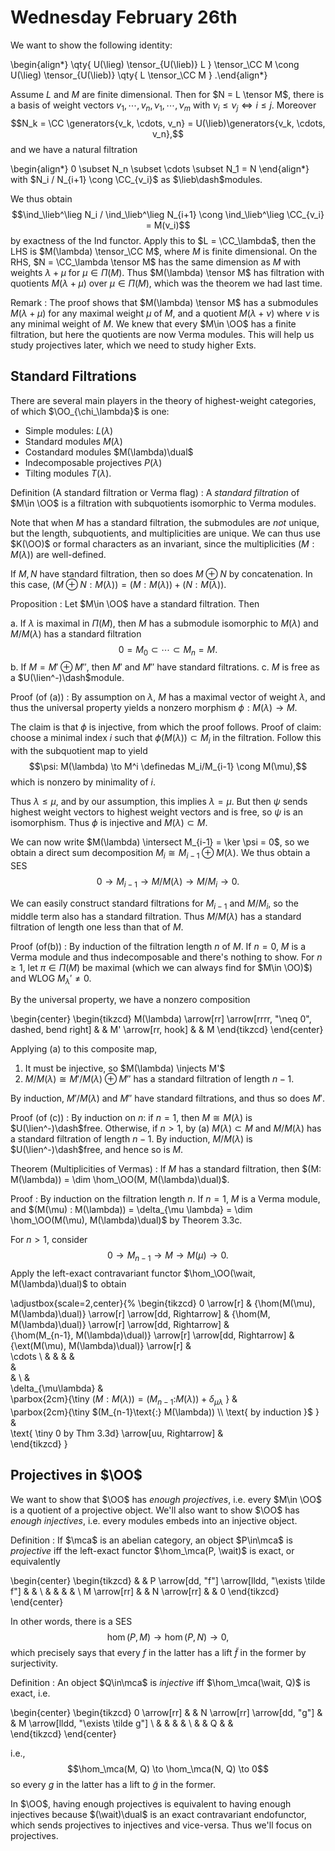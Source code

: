 # Wednesday February 26th

We want to show the following identity:

\begin{align*}
\qty{ U(\lieg) \tensor_{U(\lieb)} L } \tensor_\CC M 
\cong
U(\lieg) \tensor_{U(\lieb)} \qty{ L \tensor_\CC M  }
.\end{align*}

Assume $L$ and $M$ are finite dimensional. Then for $N = L \tensor M$, there is a basis of weight vectors $v_1, \cdots, v_n, \nu_1, \cdots, \nu_m$ with $\nu_i \leq \nu_j \iff i\leq j$.
Moreover $$N_k = \CC \generators{v_k, \cdots, v_n} = U(\lieb)\generators{v_k, \cdots, v_n},$$ and we have a natural filtration

\begin{align*}
0 \subset N_n \subset \cdots \subset N_1 = N
\end{align*}
 with $N_i / N_{i+1} \cong \CC_{v_i}$ as $\lieb\dash$modules.

 We thus obtain $$\ind_\lieb^\lieg N_i / \ind_\lieb^\lieg N_{i+1} \cong \ind_\lieb^\lieg \CC_{v_i} = M(v_i)$$ by exactness of the Ind functor.
 Apply this to $L = \CC_\lambda$, then the LHS is $M(\lambda) \tensor_\CC M$, where $M$ is finite dimensional.
 On the RHS, $N = \CC_\lambda \tensor M$ has the same dimension as $M$ with weights $\lambda + \mu$ for $\mu \in \Pi(M)$.
 Thus $M(\lambda) \tensor M$ has filtration with quotients $M(\lambda + \mu)$ over $\mu \in \Pi(M)$, which was the theorem we had last time.

 Remark
 : The proof shows that $M(\lambda) \tensor M$ has a submodules $M(\lambda + \mu)$ for any maximal weight $\mu$ of $M$, and a quotient $M(\lambda + \nu)$ where $\nu$ is any minimal weight of $M$.
  We knew that every $M\in \OO$ has a finite filtration, but here the quotients are now Verma modules.
  This will help us study projectives later, which we need to study higher Exts.

## Standard Filtrations

There are several main players in the theory of highest-weight categories, of which $\OO_{\chi_\lambda}$ is one:

- Simple modules: $L(\lambda)$
- Standard modules $M(\lambda)$
- Costandard modules $M(\lambda)\dual$
- Indecomposable projectives $P(\lambda)$
- Tilting modules $T(\lambda)$.

Definition (A standard filtration or Verma flag)
: A *standard filtration* of $M\in \OO$ is a filtration with subquotients isomorphic to Verma modules.

Note that when $M$ has a standard filtration, the submodules are *not* unique, but the length, subquotients, and multiplicities are unique.
We can thus use $K(\OO)$ or formal characters as an invariant, since the multiplicities $(M: M(\lambda))$ are well-defined.

If $M, N$ have standard filtration, then so does $M \oplus N$ by concatenation.
In this case, $(M\oplus N: M(\lambda)) = (M:M(\lambda)) + (N: M(\lambda))$.

Proposition
: Let $M\in \OO$ have a standard filtration. 
  Then

  a. If $\lambda$ is maximal in $\Pi(M)$, then $M$ has a submodule isomorphic to $M(\lambda)$ and $M/M(\lambda)$ has a standard filtration $$0 = M_0 \subset \cdots \subset M_n = M.$$
  b. If $M = M' \oplus M''$, then $M'$ and $M''$ have standard filtrations.
  c. $M$ is free as a $U(\lien^-)\dash$module.

Proof (of (a))
: By assumption on $\lambda$, $M$ has a maximal vector of weight $\lambda$, and thus the universal property yields a nonzero morphism $\phi: M(\lambda) \to M$.
  
  The claim is that $\phi$ is injective, from which the proof follows.
  Proof of claim: choose a minimal index $i$ such that $\phi(M(\lambda)) \subset M_i$ in the filtration.
  Follow this with the subquotient map to yield $$\psi: M(\lambda) \to M^i \definedas M_i/M_{i-1} \cong M(\mu),$$ which is nonzero by minimality of $i$.

  Thus $\lambda \leq \mu$, and by our assumption, this implies $\lambda = \mu$.
  But then $\psi$ sends highest weight vectors to highest weight vectors and is free, so $\psi$ is an isomorphism.
  Thus $\phi$ is injective and $M(\lambda) \subset M$.

  We can now write $M(\lambda) \intersect M_{i-1} = \ker \psi = 0$, so we obtain a direct sum decomposition $M_i \cong M_{i-1} \oplus M(\lambda)$.
  We thus obtain a SES 
  $$0 \to M_{i-1} \to M/M(\lambda) \to M/M_i \to 0.$$

  We can easily construct standard filtrations for $M_{i-1}$ and $M/M_i$, so the middle term also has a standard filtration.
  Thus $M/M(\lambda)$ has a standard filtration of length one less than that of $M$.

Proof (of(b))
: By induction of the filtration length $n$ of $M$. 
  If $n=0$, $M$ is a Verma module and thus indecomposable and there's nothing to show.
  For $n\geq 1$, let $\pi \in \Pi(M)$ be maximal (which we can always find for $M\in \OO)$) and WLOG $M_\lambda' \neq 0$.

  By the universal property, we have a nonzero composition
  
  \begin{center}
  \begin{tikzcd}
  M(\lambda) \arrow[rr] \arrow[rrrr, "\neq 0", dashed, bend right] &  & M' \arrow[rr, hook] &  & M
  \end{tikzcd}
  \end{center}

  Applying (a) to this composite map,

  1. It must be injective, so $M(\lambda) \injects M'$
  2. $M/M(\lambda) \cong M'/M(\lambda) \oplus M''$ has a standard filtration of length $n-1$.

  By induction, $M'/M(\lambda)$ and $M''$ have standard filtrations, and thus so does $M'$.

Proof (of (c))
: By induction on $n$: if $n=1$, then $M \cong M(\lambda)$ is $U(\lien^-)\dash$free.
  Otherwise, if $n > 1$, by (a) $M(\lambda) \subset M$ and $M/M(\lambda)$ has a standard filtration of length $n-1$.
  By induction, $M/M(\lambda)$ is $U(\lien^-)\dash$free, and hence so is $M$.


Theorem (Multiplicities of Vermas)
: If $M$ has a standard filtration, then $(M: M(\lambda)) = \dim \hom_\OO(M, M(\lambda)\dual)$.

Proof
: By induction on the filtration length $n$.
  If $n=1$, $M$ is a Verma module, and $(M(\mu) : M(\lambda)) = \delta_{\mu \lambda} = \dim \hom_\OO(M(\mu), M(\lambda)\dual)$ by Theorem 3.3c.
  
  For $n>1$, consider $$0 \to M_{n-1} \to M \to M(\mu) \to 0.$$
  Apply the left-exact contravariant functor $\hom_\OO(\wait, M(\lambda)\dual)$ to obtain
  
  \adjustbox{scale=2,center}{%
    \begin{tikzcd}
0 \arrow[r]   & 
{\hom(M(\mu), M(\lambda)\dual)} \arrow[r] \arrow[dd, Rightarrow] &
{\hom(M, M(\lambda)\dual)} \arrow[r] \arrow[dd, Rightarrow]   &  
{\hom(M_{n-1}, M(\lambda)\dual)} \arrow[r] \arrow[dd, Rightarrow] &   
{\ext(M(\mu), M(\lambda)\dual)} \arrow[r]   &  
\cdots \\
& 
& 
& 
&  
&   
& \\
&  
\delta_{\mu\lambda} &  
\parbox{2cm}{\tiny $(M: M(\lambda)) = (M_{n-1}\text{:} M(\lambda)) + \delta_{\mu \lambda}$ } &  
\parbox{2cm}{\tiny $(M_{n-1}\text{:} M(\lambda)) \\ \text{ by induction }$ } &  
\text{ \tiny 0 by Thm 3.3d} \arrow[uu, Rightarrow] &  
\end{tikzcd}
  }

## Projectives in $\OO$

We want to show that $\OO$ has *enough projectives*, i.e. every $M\in \OO$ is a quotient of a projective object.
We'll also want to show $\OO$ has *enough injectives*, i.e. every modules embeds into an injective object.

Definition
: If $\mca$ is an abelian category, an object $P\in\mca$ is *projective* iff the left-exact functor $\hom_\mca(P, \wait)$ is exact, or equivalently

  \begin{center}
  \begin{tikzcd}
              &  & P \arrow[dd, "f"] \arrow[lldd, "\exists \tilde f"] &  &   \\
              &  &                                                    &  &   \\
  M \arrow[rr] &  & N \arrow[rr]                                       &  & 0
  \end{tikzcd}
  \end{center}

  In other words, there is a SES $$\hom(P, M) \to \hom(P, N) \to 0,$$ which precisely says that every $f$ in the latter has a lift $\tilde f$ in the former by surjectivity.

Definition
: An object $Q\in\mca$ is *injective* iff $\hom_\mca(\wait, Q)$ is exact, i.e.

  \begin{center}
  \begin{tikzcd}
  0 \arrow[rr] &  & N \arrow[rr] \arrow[dd, "g"] &  & M \arrow[lldd, "\exists \tilde g"] \\
              &  &                              &  &                                    \\
              &  & Q                            &  &                                   
  \end{tikzcd}
  \end{center}

  i.e., $$\hom_\mca(M, Q) \to \hom_\mca(N, Q) \to 0$$ so every $g$ in the latter has a lift to $\tilde g$ in the former.

In $\OO$, having enough projectives is equivalent to having enough injectives because $(\wait)\dual$ is an exact contravariant endofunctor, which sends projectives to injectives and vice-versa.
Thus we'll focus on projectives.
